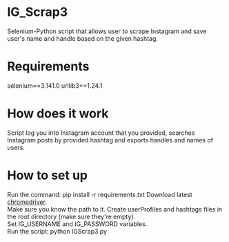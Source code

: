 # IG_Scrap3
Selenium-Python script that allows user to scrape Instagram and save user's name and handle based on the given hashtag. 

<h1>Requirements</h1>
  selenium==3.141.0
  urllib3==1.24.1
  
<h1>How does it work</h1>
Script log you into Instagram account that you provided, searches Instagram posts by provided hashtag and exports handles and names of users.

<h1>How to set up</h1>
Run the command: pip install -r requirements.txt
Download latest <a href="https://chromedriver.chromium.org/downloads">chromedriver</a>. <br>Make sure you know the path to it.
Create userProfiles and hashtags files in the root directory (make sure they're empty).<br>
Set IG_USERNAME and IG_PASSWORD variables. <br>
Run the script: python IGScrap3.py<br>
